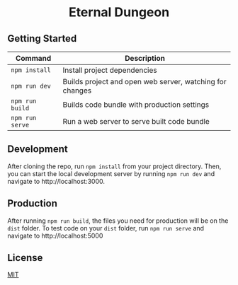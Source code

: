 <h1 align="center">
  Eternal Dungeon
  <br>
</h1>

## Getting Started

| Command         | Description                                              |
| --------------- | -------------------------------------------------------- |
| `npm install`   | Install project dependencies                             |
| `npm run dev`   | Builds project and open web server, watching for changes |
| `npm run build` | Builds code bundle with production settings              |
| `npm run serve` | Run a web server to serve built code bundle              |

## Development

After cloning the repo, run `npm install` from your project directory. Then, you can start the local development
server by running `npm run dev` and navigate to http://localhost:3000.

## Production

After running `npm run build`, the files you need for production will be on the `dist` folder. To test code on your `dist` folder, run `npm run serve` and navigate to http://localhost:5000

## License
[MIT](https://github.com/MochicStudio/eternal-dungeon/blob/develop/LICENSE)
